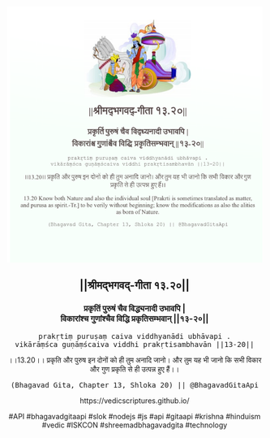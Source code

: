<img src="../../asset/BG_13_20.png"/>
<center><h2>||श्रीमद्‍भगवद्‍-गीता १३.२०||</h2>
<h3>प्रकृतिं पुरुषं चैव विद्ध्यनादी उभावपि |<br/>विकारांश्च गुणांश्चैव विद्धि प्रकृतिसम्भवान् ||१३-२०||</h3>
<pre>prakṛtiṃ puruṣaṃ caiva viddhyanādi ubhāvapi .<br/>vikārāṃśca guṇāṃścaiva viddhi prakṛtisambhavān ||13-20||</pre>
<p>।।13.20।। प्रकृति और पुरुष इन दोनों को ही तुम अनादि जानो। और तुम यह भी जानो कि सभी विकार और गुण प्रकृति से ही उत्पन्न हुए हैं।।</p>
<pre>(Bhagavad Gita, Chapter 13, Shloka 20) || @BhagavadGitaApi</pre><p>https://vedicscriptures.github.io/</p><p>#API #bhagavadgitaapi #slok #nodejs #js #api #gitaapi #krishna #hinduism #vedic #ISKCON #shreemadbhagavadgita #technology</p></center>